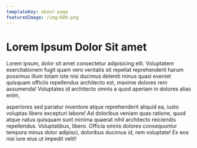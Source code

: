 ```yaml
---
templateKey: about-page
featuredImage: /img/600.png
---
```

# Lorem Ipsum Dolor Sit amet

Lorem ipsum, dolor sit amet consectetur adipisicing elit. Voluptatem exercitationem fugit quam vero veritatis sit repellat reprehenderit harum possimus illum totam iste nisi ducimus deleniti minus quasi eveniet quisquam officiis repellendus architecto est, maxime dolores rem assumenda! Voluptates id architecto omnis a quod aperiam in dolores alias enim, 

asperiores sed pariatur inventore atque reprehenderit aliquid ea, iusto voluptas libero excepturi labore! Ad doloribus veniam quas ratione, quod atque natus quisquam sunt minima quaerat nihil architecto reiciendis repellendus. Voluptatibus, libero. Officia omnis dolores consequuntur tempora minus dolor adipisci, doloribus ducimus id, rem voluptate! Ex eos nisi iure eius ut impedit velit!